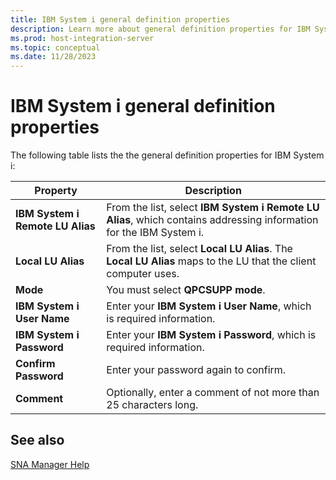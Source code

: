 ```yaml
---
title: IBM System i general definition properties
description: Learn more about general definition properties for IBM System i.
ms.prod: host-integration-server
ms.topic: conceptual
ms.date: 11/28/2023
---
```


# IBM System i general definition properties

The following table lists the the general definition properties for IBM System i:

| Property | Description |
|----------|-------------|
| **IBM System i Remote LU Alias** | From the list, select **IBM System i Remote LU Alias**, which contains addressing information for the IBM System i. |
| **Local LU Alias** | From the list, select **Local LU Alias**. The **Local LU Alias** maps to the LU that the client computer uses. |
| **Mode** | You must select **QPCSUPP mode**. |
| **IBM System i User Name** | Enter your **IBM System i User Name**, which is required information. |
| **IBM System i Password** | Enter your **IBM System i Password**, which is required information. |
| **Confirm Password** | Enter your password again to confirm. |
| **Comment** | Optionally, enter a comment of not more than 25 characters long. |

## See also

[SNA Manager Help](../core/sna-manager-help1.md)
